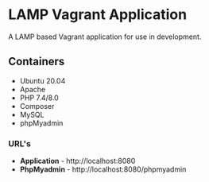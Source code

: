 # LAMP Vagrant Application

A LAMP based Vagrant application for use in development.

## Containers
* Ubuntu 20.04
* Apache
* PHP 7.4/8.0
* Composer
* MySQL
* phpMyadmin

### URL's
* **Application** - http://localhost:8080
* **PhpMyadmin** - http://localhost:8080/phpmyadmin
